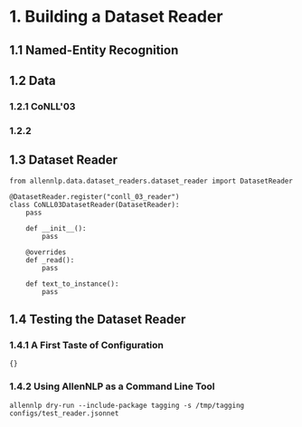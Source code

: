 # 1. Building a Dataset Reader



## 1.1 Named-Entity Recognition

## 1.2 Data

### 1.2.1 CoNLL'03

### 1.2.2

## 1.3 Dataset Reader

```
from allennlp.data.dataset_readers.dataset_reader import DatasetReader

@DatasetReader.register("conll_03_reader")
class CoNLL03DatasetReader(DatasetReader):
    pass
```

```
    def __init__():
        pass
```

```
    @overrides
    def _read():
        pass
```

```
    def text_to_instance():
        pass
```

## 1.4 Testing the Dataset Reader

### 1.4.1 A First Taste of Configuration

```
{}
```

### 1.4.2 Using AllenNLP as a Command Line Tool

```
allennlp dry-run --include-package tagging -s /tmp/tagging configs/test_reader.jsonnet
```
